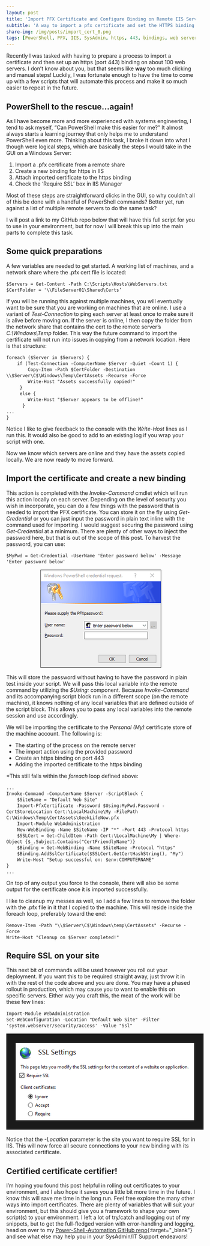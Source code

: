 ```yaml
---
layout: post
title: 'Import PFX Certificate and Configure Binding on Remote IIS Servers'
subtitle: 'A way to import a pfx certificate and set the HTTPS binding on a list of remote servers.'
share-img: /img/posts/import_cert_0.png
tags: [PowerShell, PFX, IIS, SysAdmin, https, 443, bindings, web server, security, certificates]
---
```

Recently I was tasked with having to prepare a process to import a certificate and then set up an https (port 443) binding on about 100 web servers. I don’t know about you, but that seems like **way** too much clicking and manual steps! Luckily, I was fortunate enough to have the time to come up with a few scripts that will automate this process and make it so much easier to repeat in the future.

## PowerShell to the rescue…again!

As I have become more and more experienced with systems engineering, I tend to ask myself, “Can PowerShell make this easier for me?” It almost always starts a learning journey that only helps me to understand PowerShell even more. Thinking about this task, I broke it down into what I though were logical steps, which are basically the steps I would take in the GUI on a Windows Server:

1.	Import a .pfx certificate from a remote share
2.	Create a new binding for https in IIS
3.	Attach imported certificate to the https binding
4.	Check the ‘Require SSL’ box in IIS Manager

Most of these steps are straightforward clicks in the GUI, so why couldn’t all of this be done with a handful of PowerShell commands? Better yet, run against a list of multiple remote servers to do the same task?

I will post a link to my GitHub repo below that will have this full script for you to use in your environment, but for now I will break this up into the main parts to complete this task.
 
## Some quick preparations

A few variables are needed to get started. A working list of machines, and a network share where the .pfx cert file is located:

~~~
$Servers = Get-Content -Path C:\Scripts\Hosts\WebServers.txt
$CertFolder = '\\FileServer01\Shared\Certs’
~~~

If you will be running this against multiple machines, you will eventually want to be sure that you are working on machines that are online. I use a variant of _Test-Connection_ to ping each server at least once to make sure it is alive before moving on. If the server is online, I then copy the folder from the network share that contains the cert to the remote server’s _C:\Windows\Temp_ folder. This way the future command to import the certificate will not run into issues in copying from a network location. Here is that structure:

~~~
foreach ($Server in $Servers) {
    if (Test-Connection -ComputerName $Server -Quiet -Count 1) {
        Copy-Item -Path $CertFolder -Destination \\$Server\C$\Windows\Temp\CertAssets -Recurse -Force
        Write-Host "Assets successfully copied!"
     }
     else {
        Write-Host "$Server appears to be offline!"
      }
...
}
~~~
Notice I like to give feedback to the console with the _Write-Host_ lines as I run this. It would also be good to add to an existing log if you wrap your script with one. 

Now we know which servers are online and they have the assets copied locally. We are now ready to move forward.

## Import the certificate and create a new binding

This action is completed with the _Invoke-Command_ cmdlet which will run this action locally on each server. Depending on the level of security you wish in incorporate, you can do a few things with the password that is needed to import the PFX certificate. You can store it on the fly using _Get-Credential_ or you can just input the password in plain text inline with the command used for importing. I would suggest securing the password using _Get-Credential_ at a minimum. There are plenty of other ways to inject the password here, but that is out of the scope of this post. To harvest the password, you can use:

~~~
$MyPwd = Get-Credential -UserName 'Enter password below' -Message 'Enter password below'
~~~

<p align="center">
    <img src="/img/posts/import_cert_1.png">
</p>

This will store the password without having to have the password in plain test inside your script. We will pass this local variable into the remote command by utilizing the _$Using:_ component. Because _Invoke-Command_ and its accompanying script block run in a different scope (on the remote machine), it knows nothing of any local variables that are defined outside of the script block. This allows you to pass any local variables into the remote session and use accordingly.

We will be importing the certificate to the _Personal (My)_ certificate store of the machine account. The following is:

* The starting of the process on the remote server
* The import action using the provided password
* Create an https binding on port 443
* Adding the imported certificate to the https binding

*This still falls within the _foreach_ loop defined above:
~~~
...
Invoke-Command -ComputerName $Server -ScriptBlock {
    $SiteName = "Default Web Site"
    Import-PfxCertificate -Password $Using:MyPwd.Password -CertStoreLocation Cert:\LocalMachine\My -FilePath C:\Windows\Temp\CertAssets\GeekLifeNow.pfx
    Import-Module WebAdministration
    New-WebBinding -Name $SiteName -IP "*" -Port 443 -Protocol https
    $SSLCert = Get-ChildItem -Path Cert:\LocalMachine\My | Where-Object {$_.Subject.Contains("CertFriendlyName")}
    $Binding = Get-WebBinding -Name $SiteName -Protocol "https"
    $Binding.AddSslCertificate($SSLCert.GetCertHashString(), "My")
    Write-Host "Setup successful on: $env:COMPUTERNAME"
}
...
~~~

On top of any output you force to the console, there will also be some output for the certificate once it is imported successfully.

I like to cleanup my messes as well, so I add a few lines to remove the folder with the .pfx file in it that I copied to the machine. This will reside inside the foreach loop, preferably toward the end:

~~~
Remove-Item -Path "\\$Server\C$\Windows\temp\CertAssets" -Recurse -Force
Write-Host "Cleanup on $Server completed!"
~~~

## Require SSL on your site

This next bit of commands will be used however you roll out your deployment. If you want this to be required straight away, just throw it in with the rest of the code above and you are done. You may have a phased rollout in production, which may cause you to want to enable this on specific servers. Either way you craft this, the meat of the work will be these few lines:

~~~
Import-Module WebAdministration
Set-WebConfiguration -Location "Default Web Site" -Filter 'system.webserver/security/access' -Value "Ssl"
~~~

<p align="center">
    <img src="/img/posts/import_cert_2.png" border="25">
</p>

Notice that the _-Location_ parameter is the site you want to require SSL for in IIS. This will now force all secure connections to your new binding with its associated certificate.

## Certified certificate certifier!

I’m hoping you found this post helpful in rolling out certificates to your environment, and I also hope it saves you a little bit more time in the future. I know this will save me time in the long run. Feel free explore the many other ways into import certificates. There are plenty of variables that will suit your environment, but this should give you a framework to shape your own script(s) to your environment. I left a lot of try/catch and logging out of my snippets, but to get the full-fledged version with error-handling and logging, head on over to my [Power-Shell-Automation GitHub repo](https://github.com/GeekLifeNow/PowerShell-Automation){:target="_blank"} and see what else may help you in your SysAdmin/IT Support endeavors! 

